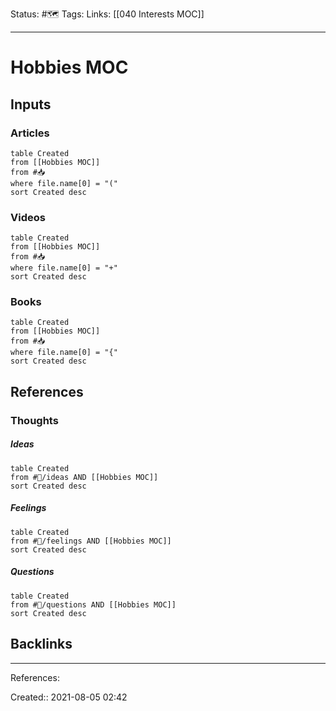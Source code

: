 Status: #🗺️ 
Tags:
Links: [[040 Interests MOC]]
___
# Hobbies MOC

## Inputs
### Articles
```dataview
table Created
from [[Hobbies MOC]]
from #📥 
where file.name[0] = "("
sort Created desc
```
### Videos
```dataview
table Created
from [[Hobbies MOC]]
from #📥
where file.name[0] = "+"
sort Created desc
```
### Books
```dataview
table Created
from [[Hobbies MOC]]
from #📥
where file.name[0] = "{"
sort Created desc
```
## References
### Thoughts
##### Ideas
```dataview
table Created
from #💭/ideas AND [[Hobbies MOC]]
sort Created desc
```
##### Feelings
```dataview
table Created
from #💭/feelings AND [[Hobbies MOC]]
sort Created desc
```
##### Questions
```dataview
table Created
from #💭/questions AND [[Hobbies MOC]]
sort Created desc
```
## Backlinks

___
References:

Created:: 2021-08-05 02:42